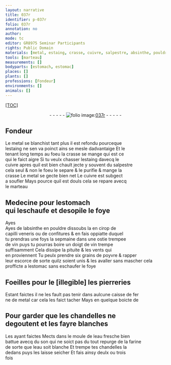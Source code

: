 ```yaml
---
layout: narrative
title: 037r
identifier: p-037r
folio: 037r
annotation: no
author:
mode: tc
editor: GR8975 Seminar Participants
rights: Public Domain
materials: [metal, estaing, crasse, cuivre, salpestre, absinthe, pouldre, cirop, capilli veneris, confitures, ostie, vin, poyvre, escorce, pierreries, fer, eau, son, farine]
tools: [marteau]
measurements: []
bodyparts: [estomach, estomac]
places: []
plants: []
professions: [Fondeur]
environments: []
animals: []
---
```


<p><a href="{{site.url}}/{{base.url}}/diplomatic/">[TOC]</a></p><div class="folio" align="center">- - - - - <a href="http://gallica.bnf.fr/ark:/12148/btv1b10500001g/f79.image" target="_blank"><img src="https://cu-mkp.github.io/2017-workshop-edition/assets/photo-icon.png" alt="folio image: " style="display:inline-block; margin-bottom:-3px;"/>037r</a> - - - - - </div>  
  

## <span class="pro">Fondeur</span>

 
Le <span class="m">metal</span> se blanchist tant plus il est refondu pourceque<br/> l<span class="m">estaing</span> ne sen va poinct ains se mesle dadvantaige Et le<br/> tenant long temps au foeu la <span class="m">crasse</span> se mange qui est ce<br/> qui le faict aigre Si tu veulx chasser l<span class="m">estaing</span> davecq le<br/> <span class="m">cuivre</span> apres quil est bien chault jecte y souvent du <span class="m">salpestre</span><br/> cela seul & non le foeu le separe & le purifie & mange la<br/> <span class="m">crasse</span> Le <span class="m">metal</span> se gecte bien net Le <span class="m">cuivre</span> est subgect<br/> a soufler Mays pource quil est douls cela se repare avecq<br/> le <span class="tl">marteau</span>
 
 
  

## Medecine pour l<span class="bp">estomach</span> <br/> <span class="add">qui leschaufe et desopile le foye</span>

 
<span class="del">Ayes</span><br/> Ayes de l<span class="m">absinthe</span> en <span class="m">pouldre</span> dissoubs la en <span class="m">cirop</span> de<br/> <span class="m">capilli veneris</span> ou de <span class="m">confitures</span> & en fais oppiatte duquel<br/> tu prendras une foys la sepmaine dans une <span class="m">ostie</span> trempee<br/> de <span class="m">vin</span> puys tu pourras boire un doigt de <span class="m">vin</span> trempe<br/> suffisamment Cela dissipe la pituite & les vents qui<br/> en proviennent Tu peulx prendre six grains de <span class="m">poyvre</span> & rapper<br/> leur <span class="m">escorce</span> de sorte quilz soient unis & les avaller sans mascher cela<br/> profficte a l<span class="bp">estomac</span> sans eschaufer le foye
 
 
  

## Foeilles pour <span class="del">le [illegible]</span> les <span class="m">pierreries</span>

 
Estant faictes il ne les fault pas tenir dans aulcune caisse de <span class="m">fer</span><br/> ne de <span class="m">metal</span> car cela les faict tacher Mays en quelque boicte de
 
 
  

## Pour garder que les chandelles ne<br/> degoutent et les fayre blanches

 
Les ayant faictes Mects dans le moule de l<span class="m">eau</span> fresche bien<br/> battue avecq du <span class="m">son</span> qui ne soict pas du tout repurge de la <span class="m">farine</span><br/> de sorte que l<span class="m">eau</span> soit blanche Et trempe tes chandelles la<br/> dedans puys les laisse seicher Et fais ainsy deulx ou trois<br/> fois
 
